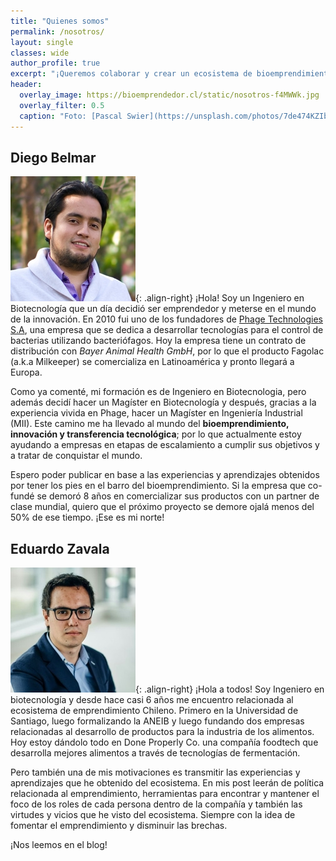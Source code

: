 ```yaml
---
title: "Quienes somos"
permalink: /nosotros/
layout: single
classes: wide
author_profile: true
excerpt: "¡Queremos colaborar y crear un ecosistema de bioemprendimiento!"
header:
  overlay_image: https://bioemprendedor.cl/static/nosotros-f4MWWk.jpg
  overlay_filter: 0.5
  caption: "Foto: [Pascal Swier](https://unsplash.com/photos/7de474KZIbs) @ Unsplash"
---
```


## Diego Belmar
![Diego Belmar](/assets/img/avatar-diego-200.jpg){: .align-right} ¡Hola! Soy un Ingeniero en Biotecnología que un día decidió ser emprendedor y meterse en el mundo de la innovación. En 2010 fui uno de los fundadores de [Phage Technologies S.A](https://pht.cl), una empresa que se dedica a desarrollar tecnologías para el control de bacterias utilizando bacteriófagos. Hoy la empresa tiene un contrato de distribución con _Bayer Animal Health GmbH_, por lo que el producto Fagolac (a.k.a Milkeeper) se comercializa en Latinoamérica y pronto llegará a Europa.

Como ya comenté, mi formación es de Ingeniero en Biotecnologia, pero además decidí hacer un Magíster en Biotecnología y después, gracias a la experiencia vivida en Phage, hacer un Magíster en Ingeniería Industrial (MII). Este camino me ha llevado al mundo del **bioemprendimiento, innovación y transferencia tecnológica**; por lo que actualmente estoy ayudando a empresas en etapas de escalamiento a cumplir sus objetivos y a tratar de conquistar el mundo.

Espero poder publicar en base a las experiencias y aprendizajes obtenidos por tener los pies en el barro del bioemprendimiento. Si la empresa que co-fundé se demoró 8 años en comercializar sus productos con un partner de clase mundial, quiero que el próximo proyecto se demore ojalá menos del 50% de ese tiempo. ¡Ese es mi norte!

## Eduardo Zavala
![Eduardo Zavala](/assets/img/avatar-eduardo-200.jpg){: .align-right} ¡Hola a todos! Soy Ingeniero en biotecnología y desde hace casi 6 años me encuentro relacionada al ecosistema de emprendimiento Chileno. Primero en la Universidad de Santiago, luego formalizando la ANEIB y luego fundando dos empresas relacionadas al desarrollo de productos para la industria de los alimentos. Hoy estoy dándolo todo en Done Properly Co. una compañía foodtech que desarrolla mejores alimentos a través de tecnologías de fermentación.

Pero también una de mis motivaciones es transmitir las experiencias y aprendizajes que he obtenido del ecosistema. En mis post leerán de política relacionada al emprendimiento, herramientas para encontrar y mantener el foco de los roles de cada persona dentro de la compañía y también las virtudes y vicios que he visto del ecosistema. Siempre con la idea de fomentar el emprendimiento y disminuir las brechas.

¡Nos leemos en el blog!
